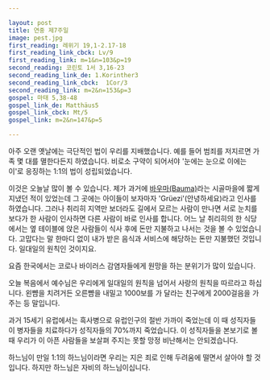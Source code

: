 ```yaml
---

layout: post
title: 연중 제7주일
image: pest.jpg
first_reading: 레위기 19,1-2.17-18 
first_reading_link_cbck: Lv/9
first_reading_link: m=1&n=103&p=19
second_reading: 코린토 1서 3,16-23
second_reading_link_de: 1.Korinther3
second_reading_link_cbck:  1Cor/3
second_reading_link: m=2&n=153&p=3
gospel: 마태 5,38-48
gospel_link_de: Matthäus5
gospel_link_cbck: Mt/5
gospel_link: m=2&n=147&p=5

---
```


아주 오랜 옛날에는 극단적인 법이 우리를 지배했습니다. 예를 들어 범죄를 저지르면 가족 몇 대를 멸한다든지 하였습니다. 비로소 구약이 되어서야 '눈에는 눈으로 이에는 이'로 응징하는 1:1의 법이 성립되었습니다.

이것은 오늘날 많이 볼 수 있습니다. 제가 과거에 <a href="https://de.wikipedia.org/wiki/Bauma">바우마(Bauma)</a>라는 시골마을에 짧게 지냈던 적이 있었는데 그 곳에는 아이들이 보자마자 'Grüezi'(안녕하세요)라고 인사를 하였습니다. 그러나 취리히 지역만 보더라도 길에서 모르는 사람이 만나면 서로 눈치를 보다가 한 사람이 인사하면 다른 사람이 바로 인사를 합니다. 어느 날 취리히의 한 식당에서는 옆 테이블에 앉은 사람들이 식사 후에 돈만 지불하고 나서는 것을 볼 수 있었습니다. 고맙다는 말 한마디 없이 내가 받은 음식과 서비스에 해당하는 돈만 지불했던 것입니다. 일대일의 원칙인 것이지요.

요즘 한국에서는 코로나 바이러스 감염자들에게 원망을 하는 분위기가 많이 있습니다.

오늘 복음에서 예수님은 우리에게 일대일의 원칙을 넘어서 사랑의 원칙을 따르라고 하십니다. 왼뺨을 치려거든 오른뺨을 내밀고 1000보를 가 달라는 친구에게 2000걸음을 가주는 등 말입니다.

과거 15세기 유럽에서는 흑사병으로 유럽인구의 절반 가까이 죽었는데 이 때 성직자들이 병자들을 치료하다가 성직자들의 70%까지 죽었습니다. 이 성직자들을 본보기로 볼 때 우리가 이 아픈 사람들을 보살펴 주지는 못할 망정 비난해서는 안되겠습니다.

하느님이 만일 1:1의 하느님이라면 우리는 지은 죄로 인해 두려움에 떨면서 살아야 할 것입니다. 하지만 하느님은 자비의 하느님이십니다.
